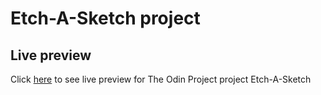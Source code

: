 # Etch-A-Sketch project

## Live preview
Click [here](https://sketch-three.vercel.app/) to see live preview for The Odin Project project Etch-A-Sketch
